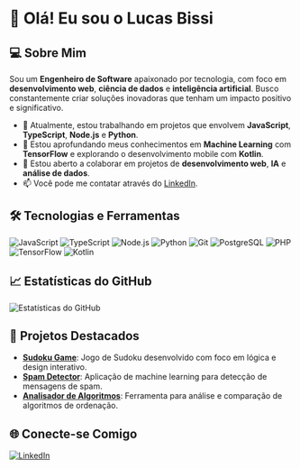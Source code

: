 # 👋 Olá! Eu sou o Lucas Bissi

## 💻 Sobre Mim

Sou um **Engenheiro de Software** apaixonado por tecnologia, com foco em **desenvolvimento web**, **ciência de dados** e **inteligência artificial**. Busco constantemente criar soluções inovadoras que tenham um impacto positivo e significativo.

- 🔭 Atualmente, estou trabalhando em projetos que envolvem **JavaScript**, **TypeScript**, **Node.js** e **Python**.
- 🌱 Estou aprofundando meus conhecimentos em **Machine Learning** com **TensorFlow** e explorando o desenvolvimento mobile com **Kotlin**.
- 💬 Estou aberto a colaborar em projetos de **desenvolvimento web**, **IA** e **análise de dados**.
- 📫 Você pode me contatar através do [LinkedIn](https://www.linkedin.com/in/lucas-bissi-37b169228/).

## 🛠️ Tecnologias e Ferramentas

![JavaScript](https://img.shields.io/badge/-JavaScript-F7DF1E?style=flat-square&logo=javascript&logoColor=black)
![TypeScript](https://img.shields.io/badge/-TypeScript-3178C6?style=flat-square&logo=typescript&logoColor=white)
![Node.js](https://img.shields.io/badge/-Node.js-339933?style=flat-square&logo=node.js&logoColor=white)
![Python](https://img.shields.io/badge/-Python-3776AB?style=flat-square&logo=python&logoColor=white)
![Git](https://img.shields.io/badge/-Git-F05032?style=flat-square&logo=git&logoColor=white)
![PostgreSQL](https://img.shields.io/badge/-PostgreSQL-4169E1?style=flat-square&logo=postgresql&logoColor=white)
![PHP](https://img.shields.io/badge/-PHP-777BB4?style=flat-square&logo=php&logoColor=white)
![TensorFlow](https://img.shields.io/badge/-TensorFlow-FF6F00?style=flat-square&logo=tensorflow&logoColor=white)
![Kotlin](https://img.shields.io/badge/-Kotlin-0095D5?style=flat-square&logo=kotlin&logoColor=white)

## 📈 Estatísticas do GitHub

![Estatísticas do GitHub](https://github-readme-stats.vercel.app/api?username=Luked20&show_icons=true&theme=default)

## 🚀 Projetos Destacados

- [**Sudoku Game**](https://github.com/Luked20/Sudoku-Game): Jogo de Sudoku desenvolvido com foco em lógica e design interativo.
- [**Spam Detector**](https://github.com/Luked20/Spam-detector): Aplicação de machine learning para detecção de mensagens de spam.
- [**Analisador de Algoritmos**](https://github.com/Luked20/Analisador-de-Algoritmos): Ferramenta para análise e comparação de algoritmos de ordenação.

## 🌐 Conecte-se Comigo

[![LinkedIn](https://img.shields.io/badge/-LinkedIn-0077B5?style=flat-square&logo=linkedin&logoColor=white)](https://www.linkedin.com/in/lucas-bissi-37b169228/)
